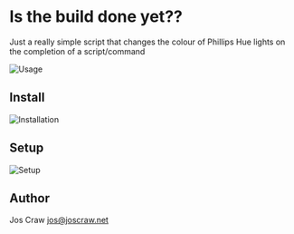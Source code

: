 # Is the build done yet??
Just a really simple script that changes the colour of Phillips Hue lights on the completion of a script/command

![Usage](https://storage.googleapis.com/is-the-build-done-yet/usage.png)

## Install

![Installation](https://storage.googleapis.com/is-the-build-done-yet/installation.png)

## Setup
![Setup](https://storage.googleapis.com/is-the-build-done-yet/setup.png)

## Author
Jos Craw <jos@joscraw.net>